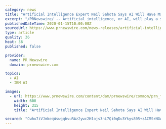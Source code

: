 ```yaml
---
category: news
title: "Artificial Intelligence Expert Neil Sahota Says AI Will Have Major Impact On 2020 Elections And In Medicine"
excerpt: "/PRNewswire/ -- Artificial intelligence, or AI, will play a significant role in the 2020 election campaign and may also lead to major breakthroughs in"
publishedDateTime: 2020-01-15T10:00:00Z
sourceUrl: https://www.prnewswire.com/news-releases/artificial-intelligence-expert-neil-sahota-says-ai-will-have-major-impact-on-2020-elections-and-in-medicine-300987177.html
type: article
quality: 36
heat: 36
published: false

provider:
  name: PR Newswire
  domain: prnewswire.com

topics:
  - AI
  - IBM AI

images:
  - url: https://www.prnewswire.com/content/dam/prnewswire/common/prn_facebook_sharing_logo.jpg
    width: 600
    height: 315
    title: "Artificial Intelligence Expert Neil Sahota Says AI Will Have Major Impact On 2020 Elections And In Medicine"

secured: "Cwhu7iVJmkeqWswgqbvuRAz2ywc2H1ojs3nL7Qi0qDu3Ykys805+zACMSrNGwBVtEISfSfT2IIRXONtgulq4NSLck2LD0PQgHK0KhPT78ZIPcGsH9M+ZJN6GWSlpGUpD6sZsL2wD0UO9HPkywGy/3dUGFP8htQUQBV2q3Caa52KqRPswxRNhe2uIP3uXRunfy2JzLK6u6f2/FB4GAHVS8QhgsfcC0ZSKtPOTEcYta7mO1xr2yv7JHKa6rPJXCQT+xcw8uURTgn7iHRtEiX+tD6ZXpGFl+07IIykvZeJHhvc=;x3qbXJXN85wW92uS9vMcew=="
---
```


